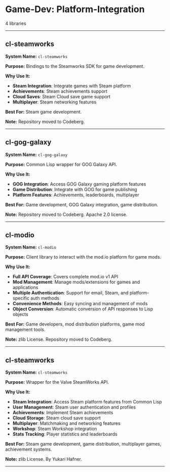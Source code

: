 # Game-Dev: Platform-Integration

4 libraries

---

## cl-steamworks

**System Name:** `cl-steamworks`

**Purpose:** Bindings to the Steamworks SDK for game development.

**Why Use It:**
- **Steam Integration**: Integrate games with Steam platform
- **Achievements**: Steam achievements support
- **Cloud Saves**: Steam Cloud save game support
- **Multiplayer**: Steam networking features

**Best For:** Steam game development.

**Note:** Repository moved to Codeberg.

---


## cl-gog-galaxy

**System Name:** `cl-gog-galaxy`

**Purpose:** Common Lisp wrapper for GOG Galaxy API.

**Why Use It:**
- **GOG Integration**: Access GOG Galaxy gaming platform features
- **Game Distribution**: Integrate with GOG for game publishing
- **Platform Features**: Achievements, leaderboards, multiplayer

**Best For:** Game development, GOG Galaxy integration, game distribution.

**Note:** Repository moved to Codeberg. Apache 2.0 license.

---


## cl-modio

**System Name:** `cl-modio`

**Purpose:** Client library to interact with the mod.io platform for game mods.

**Why Use It:**
- **Full API Coverage**: Covers complete mod.io v1 API
- **Mod Management**: Manage mods/extensions for games and applications
- **Multiple Authentication**: Support for email, Steam, and platform-specific auth methods
- **Convenience Methods**: Easy syncing and management of mods
- **Object Conversion**: Automatic conversion of API responses to Lisp objects

**Best For:** Game developers, mod distribution platforms, game mod management tools.

**Note:** zlib License. Repository moved to Codeberg.

---


## cl-steamworks

**System Name:** `cl-steamworks`

**Purpose:** Wrapper for the Valve SteamWorks API.

**Why Use It:**
- **Steam Integration**: Access Steam platform features from Common Lisp
- **User Management**: Steam user authentication and profiles
- **Achievements**: Implement Steam achievements
- **Cloud Storage**: Steam cloud save support
- **Multiplayer**: Matchmaking and networking features
- **Workshop**: Steam Workshop integration
- **Stats Tracking**: Player statistics and leaderboards

**Best For:** Steam game development, game distribution, multiplayer games, achievement systems.

**Note:** zlib License. By Yukari Hafner.

---


